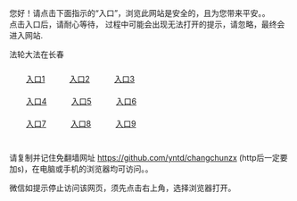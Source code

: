 您好！请点击下面指示的“入口”，浏览此网站是安全的，且为您带来平安。。 <br/>
点击入口后，请耐心等待， 过程中可能会出现无法打开的提示，请忽略，最终会进入网站. </br>

法轮大法在长春<br/>
<div style="padding:10px"><a style="margin:20px" target="_blank" href="https://d3fzmm7vwla9zh.cloudfront.net/2Qpsp?bjxfdmx" id="ccLink1" rel="nofollow">入口1</a> <a target="_blank" style="margin:20px" href="https://d1xa4iq9rxjfrs.cloudfront.net/2Qpsp?snnnlksg" id="ccLink2" rel="nofollow">入口2</a> <a style="margin:20px" target="_blank" href="https://dhk1pco6b0plg.cloudfront.net/2Qpsp?izhkdfbs" id="ccLink3" rel="nofollow">入口3</a></div>

<div style="padding:10px" ><a style="margin:20px" target="_blank" href="https://d3fzmm7vwla9zh.cloudfront.net/2Qpsp?bjxfdmx" id="ccLink4" rel="nofollow">入口4</a> <a style="margin:20px" href="https://d1xa4iq9rxjfrs.cloudfront.net/2Qpsp?snnnlksg" target="_blank" id="ccLink5" rel="nofollow">入口5</a> <a style="margin:20px" href="https://dhk1pco6b0plg.cloudfront.net/2Qpsp?izhkdfbs" target="_blank" id="ccLink6" rel="nofollow">入口6</a></div>

<div style="padding:10px"><a style="margin:20px" target="_blank" href="https://d3fzmm7vwla9zh.cloudfront.net/2Qpsp?bjxfdmx" id="ccLink7" rel="nofollow">入口7</a> <a style="margin:20px" href="https://d1xa4iq9rxjfrs.cloudfront.net/2Qpsp?snnnlksg" target="_blank" id="ccLink8" rel="nofollow">入口8</a> <a style="margin:20px" target="_blank" href="https://dhk1pco6b0plg.cloudfront.net/2Qpsp?izhkdfbs" id="ccLink9" rel="nofollow">入口9</a></div>

<br/>



请复制并记住免翻墙网址 https://github.com/yntd/changchunzx (http后一定要加s)，在电脑或手机的浏览器均可访问。。<br/>

微信如提示停止访问该网页，须先点击右上角，选择浏览器打开。
